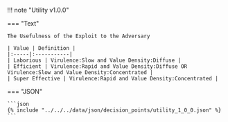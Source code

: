<!-- This content is autogenerated by doctools.py. Do not Edit. -->
!!! note "Utility v1.0.0"

=== "Text"

    The Usefulness of the Exploit to the Adversary

    | Value | Definition |
    |:-----|:-----------|
    | Laborious | Virulence:Slow and Value Density:Diffuse |
    | Efficient | Virulence:Rapid and Value Density:Diffuse OR Virulence:Slow and Value Density:Concentrated |
    | Super Effective | Virulence:Rapid and Value Density:Concentrated |
    
=== "JSON"

    ```json
    {% include "../../../data/json/decision_points/utility_1_0_0.json" %}
    ```

